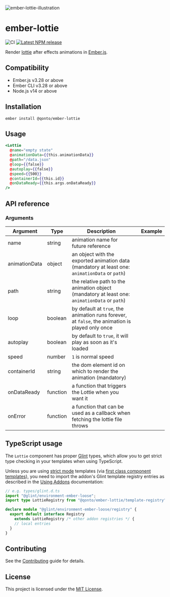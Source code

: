 ![ember-lottie-illustration](https://user-images.githubusercontent.com/15218861/189691066-5fe5bb92-2451-4772-b3e6-978ac207bec2.svg)

# ember-lottie

![CI](https://github.com/qonto/ember-lottie/workflows/CI/badge.svg)
[![Latest NPM release][npm-badge]][npm-badge-url]

[npm-badge]: https://img.shields.io/npm/v/@qonto/ember-lottie.svg
[npm-badge-url]: https://www.npmjs.com/package/@qonto/ember-lottie

Render [lottie](https://github.com/airbnb/lottie-web) after effects animations in [Ember.js](https://emberjs.com).

## Compatibility

- Ember.js v3.28 or above
- Ember CLI v3.28 or above
- Node.js v14 or above

## Installation

```
ember install @qonto/ember-lottie
```

## Usage

```hbs
<Lottie
  @name="empty state"
  @animationData={{this.animationData}}
  @path="/data.json"
  @loop={{false}}
  @autoplay={{false}}
  @speed={{500}}
  @containerId={{this.id}}
  @onDataReady={{this.args.onDataReady}}
/>
```

## API reference

### Arguments

| Argument      | Type     | Description                                                                                     |     | Example |
| ------------- | -------- | ----------------------------------------------------------------------------------------------- | --- | ------- |
| name          | string   | animation name for future reference                                                             |
| animationData | object   | an object with the exported animation data (mandatory at least one: `animationData` or `path`)  |
| path          | string   | the relative path to the animation object (mandatory at least one: `animationData` or `path`)   |
| loop          | boolean  | by default at `true`, the animation runs forever, at `false`, the animation is played only once |
| autoplay      | boolean  | by default to `true`, it will play as soon as it's loaded                                       |
| speed         | number   | `1` is normal speed                                                                             |
| containerId   | string   | the dom element id on which to render the animation (mandatory)                                 |
| onDataReady   | function | a function that triggers the Lottie when you want it                                            |
| onError       | function | a function that can be used as a callback when fetching the lottie file throws                  |

## TypeScript usage

The `Lottie` component has proper [Glint](https://github.com/typed-ember/glint) types, which allow you to get strict type checking in your templates when using TypeScript.

Unless you are using [strict mode](http://emberjs.github.io/rfcs/0496-handlebars-strict-mode.html) templates (via [first class component templates](http://emberjs.github.io/rfcs/0779-first-class-component-templates.html)),
you need to import the addon's Glint template registry entries as described in the [Using Addons](https://typed-ember.gitbook.io/glint/using-glint/ember/using-addons#using-glint-enabled-addons) documentation:

```ts
// e.g. types/glint.d.ts
import "@glint/environment-ember-loose";
import type LottieRegistry from "@qonto/ember-lottie/template-registry";

declare module "@glint/environment-ember-loose/registry" {
  export default interface Registry
    extends LottieRegistry /* other addon registries */ {
    // local entries
  }
}
```

## Contributing

See the [Contributing](CONTRIBUTING.md) guide for details.

## License

This project is licensed under the [MIT License](LICENSE.md).
